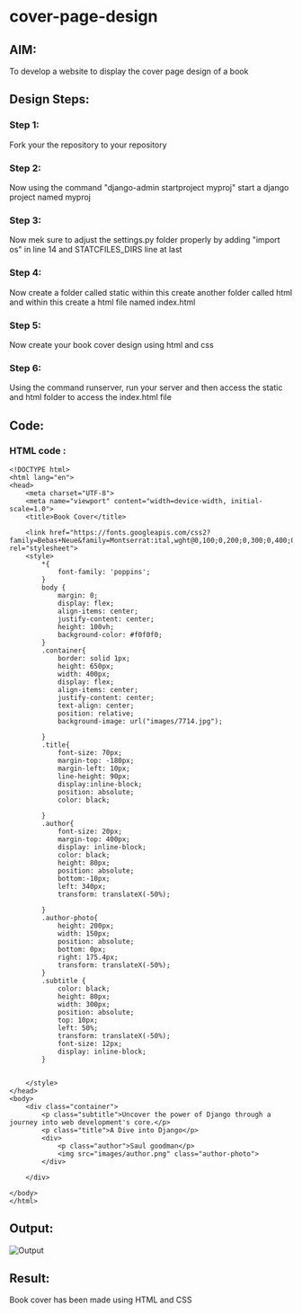 # cover-page-design
## AIM:
To develop a website to display the cover page design of a book

## Design Steps:

### Step 1:
Fork your the repository to your repository 
### Step 2:
Now using the command "django-admin startproject myproj" start a django project named myproj
### Step 3:
Now mek sure to adjust the settings.py folder properly by adding "import os" in line 14 and STATCFILES_DIRS line at last
### Step 4:
Now create a folder called static within this create another folder called html and within this create a html file named index.html
### Step 5:
Now create your book cover design using html and css
### Step 6:
Using the command runserver, run your server and then access the static and html folder to access the index.html file

## Code:

### HTML code :
```
<!DOCTYPE html>
<html lang="en">
<head>
    <meta charset="UTF-8">
    <meta name="viewport" content="width=device-width, initial-scale=1.0">
    <title>Book Cover</title>
      
    <link href="https://fonts.googleapis.com/css2?family=Bebas+Neue&family=Montserrat:ital,wght@0,100;0,200;0,300;0,400;0,500;0,600;0,700;0,800;1,100;1,200&family=Open+Sans:ital,wght@0,400;0,700;0,800;1,500&family=Poppins:ital,wght@0,100;0,200;0,300;0,400;0,500;0,600;0,700;0,800;0,900;1,100;1,200;1,300;1,400;1,500;1,600;1,700;1,800;1,900&family=Press+Start+2P&family=Quicksand:wght@300;400;500;600;700&family=Roboto:ital,wght@0,100;0,400;0,500;0,700;0,900;1,400;1,500;1,700&display=swap" rel="stylesheet">
    <style>
        *{
            font-family: 'poppins';
        }
        body {
            margin: 0;
            display: flex;
            align-items: center;
            justify-content: center;
            height: 100vh;
            background-color: #f0f0f0;
        }
        .container{
            border: solid 1px;
            height: 650px;
            width: 400px;
            display: flex;
            align-items: center;
            justify-content: center;
            text-align: center;
            position: relative;
            background-image: url("images/7714.jpg");
            
        }
        .title{
            font-size: 70px;
            margin-top: -180px;
            margin-left: 10px;
            line-height: 90px;
            display:inline-block;
            position: absolute;
            color: black;
            
        }
        .author{
            font-size: 20px;
            margin-top: 400px;
            display: inline-block;
            color: black;
            height: 80px;
            position: absolute;
            bottom:-10px;
            left: 340px;
            transform: translateX(-50%);
        
        }
        .author-photo{
            height: 200px;
            width: 150px;
            position: absolute;
            bottom: 0px;
            right: 175.4px;
            transform: translateX(-50%);
        }
        .subtitle {
            color: black;
            height: 80px;
            width: 300px;
            position: absolute;
            top: 10px; 
            left: 50%; 
            transform: translateX(-50%);
            font-size: 12px;
            display: inline-block;
        }

      
    </style>
</head>
<body>
    <div class="container">
        <p class="subtitle">Uncover the power of Django through a journey into web development's core.</p>
        <p class="title">A Dive into Django</p>
        <div>
            <p class="author">Saul goodman</p>
            <img src="images/author.png" class="author-photo">
        </div>
   
    </div>
    
</body>
</html>

```

## Output:
![Output](output.png)

## Result:
Book cover has been made using HTML and CSS 
